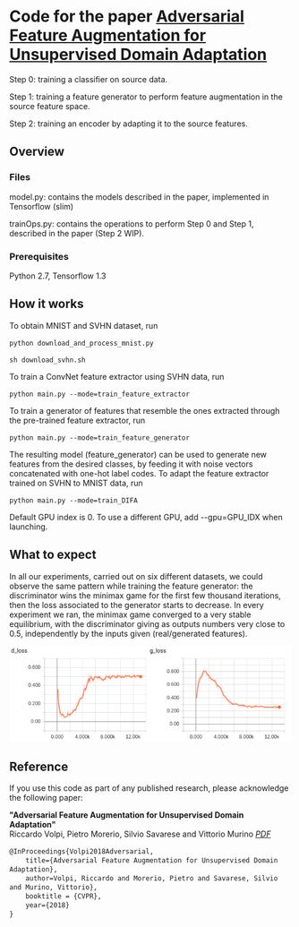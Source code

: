 # Code for the paper [Adversarial Feature Augmentation for Unsupervised Domain Adaptation](https://arxiv.org/abs/1711.08561)


Step 0: training a classifier on source data.

Step 1: training a feature generator to perform feature augmentation in the source feature space.

Step 2: training an encoder by adapting it to the source features.

## Overview

### Files

model.py: contains the models described in the paper, implemented in Tensorflow (slim)

trainOps.py: contains the operations to perform Step 0 and Step 1, described in the paper (Step 2 WIP).

### Prerequisites

Python 2.7, Tensorflow 1.3

## How it works

To obtain MNIST and SVHN dataset, run

```
python download_and_process_mnist.py
```
```
sh download_svhn.sh
```

To train a ConvNet feature extractor using SVHN data, run

```
python main.py --mode=train_feature_extractor
```

To train a generator of features that resemble the ones extracted through the pre-trained feature extractor, run

```
python main.py --mode=train_feature_generator
```
The resulting model (feature_generator) can be used to generate new features from the desired classes, by feeding it with noise vectors concatenated with one-hot label codes. To adapt the feature extractor trained on SVHN to MNIST data, run

```
python main.py --mode=train_DIFA
```
Default GPU index is 0. To use a different GPU, add --gpu=GPU_IDX when launching. 

## What to expect

In all our experiments, carried out on six different datasets, we could observe the same pattern while training the feature generator: the discriminator wins the minimax game for the first few thousand iterations, then the loss associated to the generator starts to decrease. In every experiment we ran, the minimax game converged to a very stable equilibrium, with the discriminator giving as outputs numbers very close to 0.5, independently by the inputs given (real/generated features).

![plot](./plot.png)

## Reference

If you use this code as part of any published research, please acknowledge the following paper:

**"Adversarial Feature Augmentation for Unsupervised Domain Adaptation"**  
Riccardo Volpi, Pietro Morerio, Silvio Savarese and Vittorio Murino *[PDF](https://arxiv.org/abs/1711.08561)* 

    @InProceedings{Volpi2018Adversarial,
        title={Adversarial Feature Augmentation for Unsupervised Domain Adaptation},
        author=Volpi, Riccardo and Morerio, Pietro and Savarese, Silvio and Murino, Vittorio},
        booktitle = {CVPR},
        year={2018}
    } 
